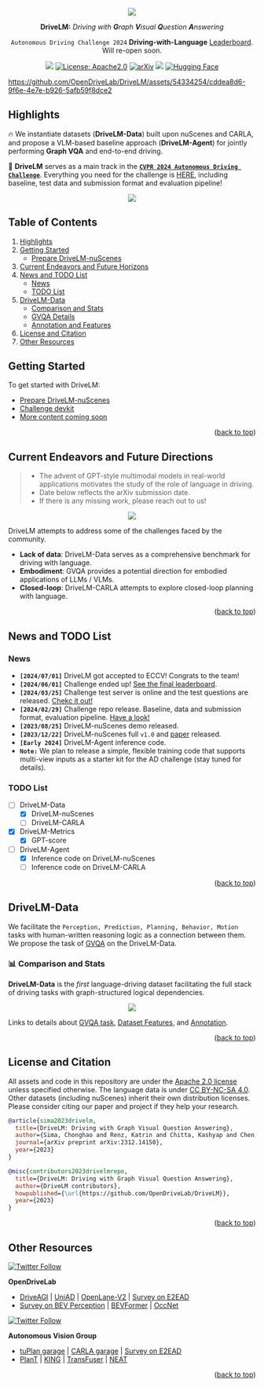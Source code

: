 <div id="top" align="center">

<p align="center">
  <img src="assets/images/repo/title_v2.jpg">
</p>
    
**DriveLM:** *Driving with **G**raph **V**isual **Q**uestion **A**nswering*

<!-- Download dataset [**HERE**](docs/data_prep_nus.md) (serves as Official source for `Autonomous Driving Challenge 2024`) -->
`Autonomous Driving Challenge 2024` **Driving-with-Language** [Leaderboard](https://opendrivelab.com/challenge2024/#driving_with_language). Will re-open soon.
</div>

<div id="top" align="center">

[![](https://img.shields.io/badge/Project%20Page-8A2BE2)](https://opendrivelab.com/DriveLM/)
[![License: Apache2.0](https://img.shields.io/badge/license-Apache%202.0-blue.svg)](#licenseandcitation)
[![arXiv](https://img.shields.io/badge/arXiv-2312.14150-b31b1b.svg)](https://arxiv.org/abs/2312.14150)
[![](https://img.shields.io/badge/Latest%20release-v1.1-yellow)](#gettingstarted)
[![Hugging Face](https://img.shields.io/badge/%F0%9F%A4%97%20Hugging%20Face-DriveLM-ffc107?color=ffc107&logoColor=white)](https://huggingface.co/spaces/AGC2024/driving-with-language-2024)

<!-- <a href="https://opendrivelab.github.io/DriveLM" target="_blank">
    <img alt="Github Page" src="https://img.shields.io/badge/Project%20Page-white?logo=GitHub&color=green" />
  </a> -->

<!-- [![Hugging Face](https://img.shields.io/badge/%F0%9F%A4%97%20Hugging%20Face-DriveLM-ffc107?color=ffc107&logoColor=white)](https://huggingface.co/datasets/OpenDrive/DriveLM) -->

</div>


<!-- > https://github.com/OpenDriveLab/DriveLM/assets/103363891/67495435-4a32-4614-8d83-71b5c8b66443 -->

<!-- > above is old demo video. demo scene token: cc8c0bf57f984915a77078b10eb33198 -->

https://github.com/OpenDriveLab/DriveLM/assets/54334254/cddea8d6-9f6e-4e7e-b926-5afb59f8dce2

<!-- > above is new demo video. demo scene token: cc8c0bf57f984915a77078b10eb33198 -->

## Highlights <a name="highlight"></a>

🔥 We instantiate datasets (**DriveLM-Data**) built upon nuScenes and CARLA, and propose a VLM-based baseline approach (**DriveLM-Agent**) for jointly performing **Graph VQA** and end-to-end driving. 

<!-- 🔥 **The key insight** is that with our proposed suite, we obtain a suitable proxy task to mimic the human reasoning process during driving.  -->

🏁 **DriveLM** serves as a main track in the [**`CVPR 2024 Autonomous Driving Challenge`**](https://opendrivelab.com/challenge2024/#driving_with_language). Everything you need for the challenge is [HERE](https://github.com/OpenDriveLab/DriveLM/tree/main/challenge), including baseline, test data and submission format and evaluation pipeline!

<p align="center">
  <img src="assets/images/repo/drivelm_teaser.jpg">
</p>


<!-- ### Highlights of the DriveLM-Data -->

<!-- #### In the view of full-stack autonomous driving
- 🛣 Completeness in functionality (covering **Perception**, **Prediction**, and **Planning** QA pairs).


<p align="center">
  <img src="assets/images/repo/point_1.png">
</p>  -->


<!-- - 🔜 Reasoning for future events that have not yet happened.
  - Many **"What If"**-style questions: imagine the future by language.
 

<p align="center">
  <img src="assets/images/repo/point_2.png" width=70%>
</p>

- ♻ Task-driven decomposition.
  - **One** scene-level description into **many** frame-level trajectories & planning QA pairs.

<p align="center">
  <img src="assets/images/repo/point_3.png">
</p> -->

<!-- ### Highlights of the DriveLM-Agent -->

<!-- #### In the view of the general Vision Language Models -->
<!-- 🕸️ Multi-modal **Graph Visual Question Answering** (GVQA) benchmark for structured reasoning in the general Vision Language Models.

https://github.com/OpenDriveLab/DriveLM-new/assets/75412366/78c32442-73c8-4f1d-ab69-34c15e7060af -->

<!-- > above is graph VQA demo video.  -->

## Table of Contents
1. [Highlights](#highlight)
2. [Getting Started](#gettingstarted)
   - [Prepare DriveLM-nuScenes](docs/data_prep_nus.md)  
3. [Current Endeavors and Future Horizons](#timeline)
4. [News and TODO List](#newsandtodolist)
   - [News](#news)
   - [TODO List](#todolist)
5. [DriveLM-Data](#drivelmdata)
   - [Comparison and Stats](#comparison)
   - [GVQA Details](docs/gvqa.md)
   - [Annotation and Features](docs/data_details.md)
6. [License and Citation](#licenseandcitation)
7. [Other Resources](#otherresources)

<!--
- [News](#news)
- [DriveLM-Data](#drivelm-data)
- [Getting Started](#getting-started)
- [License and Citation](#license-and-citation)
- [Other Resources](#other-resources) -->


## Getting Started <a name="gettingstarted"></a>
To get started with DriveLM: 
- [Prepare DriveLM-nuScenes](/docs/data_prep_nus.md)
- [Challenge devkit](/challenge/)
- [More content coming soon](#todolist)

<p align="right">(<a href="#top">back to top</a>)</p>


## Current Endeavors and Future Directions  <a name="timeline"></a>
> - The advent of GPT-style multimodal models in real-world applications motivates the study of the role of language in driving.
> - Date below reflects the arXiv submission date.
> - If there is any missing work, please reach out to us!

<p align="center">
  <img src="assets/images/repo/drivelm_timeline_v3.jpg">
</p>

DriveLM attempts to address some of the challenges faced by the community.

- **Lack of data**: DriveLM-Data serves as a comprehensive benchmark for driving with language.
- **Embodiment**: GVQA provides a potential direction for embodied applications of LLMs / VLMs.
- **Closed-loop**: DriveLM-CARLA attempts to explore closed-loop planning with language.

<p align="right">(<a href="#top">back to top</a>)</p>

## News and TODO List <a name="newsandtodolist"></a>

### News <a name="news"></a>

- **`[2024/07/01]`** DriveLM got accepted to ECCV! Congrats to the team!
- **`[2024/06/01]`** Challenge ended up! [See the final leaderboard](https://opendrivelab.com/challenge2024/#driving_with_language).
- **`[2024/03/25]`** Challenge test server is online and the test questions are released. [Chekc it out!](https://github.com/OpenDriveLab/DriveLM/tree/main/challenge)
- **`[2024/02/29]`** Challenge repo release. Baseline, data and submission format, evaluation pipeline. [Have a look!](https://github.com/OpenDriveLab/DriveLM/tree/main/challenge)
- **`[2023/08/25]`** DriveLM-nuScenes demo released.
- **`[2023/12/22]`** DriveLM-nuScenes full `v1.0` and [paper](https://arxiv.org/abs/2312.14150) released.
- **`[Early 2024]`** DriveLM-Agent inference code.
- **`Note:`** We plan to release a simple, flexible training code that supports multi-view inputs as a starter kit for the AD challenge (stay tuned for details).

### TODO List <a name="todolist"></a>

- [ ] DriveLM-Data
  - [x] DriveLM-nuScenes
  - [ ] DriveLM-CARLA
- [x] DriveLM-Metrics
  - [x] GPT-score
- [ ] DriveLM-Agent
  - [x] Inference code on DriveLM-nuScenes
  - [ ] Inference code on DriveLM-CARLA

<p align="right">(<a href="#top">back to top</a>)</p>

## DriveLM-Data <a name="drivelmdata"></a>

We facilitate the `Perception, Prediction, Planning, Behavior, Motion` tasks with human-written reasoning logic as a connection between them. We propose the task of [GVQA](docs/gvqa.md) on the DriveLM-Data. 

<!-- DriveLM is an autonomous driving (**AD**) dataset incorporating linguistic information. Through DriveLM, we want to connect large language models and autonomous driving systems, and eventually introduce the reasoning ability of Large Language Models in autonomous driving (**AD**) to make decisions and ensure explainable planning. -->

<!-- In DriveLM, we study how vision-language models (VLMs) trained on web-scale data can be integrated into end-to-end driving systems to boost generalization and enable interactivity with human users.

Specifically, we aim to facilitate `Perception, Prediction, Planning, Behavior, Motion` tasks with human-written reasoning logic as a connection. We propose the task of GVQA to connect the QA pairs in a graph-style structure. To support this novel task, we provide the DriveLM-Data.


### What is GVQA?
The most exciting aspect of the dataset is that the questions and answers (`QA`) are connected in a graph-style structure, with QA pairs as every node and potential logical progression as the edges. The reason for doing this in the AD domain is that AD tasks are well-defined per stage, from raw sensor input to final control action through perception, prediction and planning.

Its key difference to prior VQA tasks for AD is the availability of logical dependencies between QAs, which can be used to guide the answering process. -->

### 📊 Comparison and Stats <a name="comparison"></a>
**DriveLM-Data** is the *first* language-driving dataset facilitating the full stack of driving tasks with graph-structured logical dependencies.
<!-- <center>
  
| Language Dataset  | Base Dataset |      Language Form    |   Perspectives | Scale      |  Release?|
|:---------:|:-------------:|:-------------:|:------:|:--------------------------------------------:|:----------:|
| [BDD-X 2018](https://github.com/JinkyuKimUCB/explainable-deep-driving)  |  [BDD](https://bdd-data.berkeley.edu/)  | Description | Perception & Reasoning    | 8M frames, 20k text strings   |**:heavy_check_mark:**|
| [HAD 2019](https://usa.honda-ri.com/had)  |  [HDD](https://usa.honda-ri.com/hdd)  | Advice | Goal-oriented & stimulus-driven advice | 5,675 video clips, 45k text strings   |**:heavy_check_mark:**|
| [DRAMA 2022](https://usa.honda-ri.com/drama)   |    - | Description | Perception & Planning results | 18k frames, 100k text strings | **:heavy_check_mark:**|
| [Rank2Tell 2023](https://arxiv.org/abs/2309.06597)   |   - | Perception & Planning results |  QA + Captions | 5k frames | :x: |
| [nuScenes-QA 2023](https://arxiv.org/abs/2305.14836)   |   [nuScenes](https://www.nuscenes.org/)  | QA |  Perception Result     | 30k frames, 460k generated QA pairs|**:heavy_check_mark:**|
| [nuPrompt 2023](https://arxiv.org/abs/2309.04379)   |   [nuScenes](https://www.nuscenes.org/)  | Object Description |  Perception Result     | 30k frames, 35k semi-generated QA pairs| :x:|
| **DriveLM 2023** | [nuScenes](https://www.nuscenes.org/) | **:boom: QA + Scene Description** | **:boom:Perception, Prediction and Planning with Logic** | 30k frames, 360k annotated QA pairs |**:heavy_check_mark:** |

</center> -->

<p align="center">
  <img src="assets/images/repo/paper_data_comp.png">
</p>

Links to details about [GVQA task](docs/gvqa.md), [Dataset Features](docs/data_details.md/#features), and [Annotation](docs/data_details.md/#annotation).

<!-- More details can be found [HERE](docs/data_details.md). -->
<!--
### What is included in the DriveLM-Data?
DriveLM-Data comprises two distinct components: DriveLM-nuScenes and DriveLM-CARLA. In the case of DriveLM-nuScenes, we construct our dataset based on the prevailing nuScenes dataset. As for DriveLM-CARLA, we collect data from the CARLA simulator. The most central element of DriveLM is frame-based `multi-stage` `QA`. `Perception` questions require the model to recognize objects in the scene. `Prediction` questions ask the model to predict the future status of important objects in the scene. `Planning` questions prompt the model to give reasonable planning actions and avoid dangerous ones. We also include a `Behavior` question that provides behavior templates which aggregate the information from the other question types.


### How about the annotation process?

<p align="center">
  <img src="assets/images/repo/paper_data.jpg">
</p>

**For DriveLM-nuScenes:**

1️⃣ Keyframe selection. Given all frames in one clip, the annotator selects the keyframes that need annotation. The criterion is that those frames should involve changes in ego-vehicle movement status (lane changes, sudden stops, start after a stop, etc.).

2️⃣ Key objects selection. Given keyframes, the annotator needs to pick up key objects in the six surrounding images. The criterion is that those objects should be able to affect the action of the ego vehicle (traffic signals, pedestrians crossing the road, other vehicles that move in the direction of the ego vehicle, etc.).

3️⃣ Question and answer annotation. Given those key objects, we automatically generate questions regarding single or multiple objects about perception, prediction, and planning. More details can be found in our data.

**For DriveLM-CARLA:**

We collect data using CARLA 0.9.14 in the Leaderboard 2.0 framework with a privileged rule-based expert. We set up a series of routes in urban, residential, and rural areas and execute the expert on these routes. During this process, we collect the necessary sensor data, generate relevant QAs based on privileged information about objects and the scene, and organize the logical relationships to connect this series of QAs into a graph.

-->

<p align="right">(<a href="#top">back to top</a>)</p>




## License and Citation <a name="licenseandcitation"></a>
All assets and code in this repository are under the [Apache 2.0 license](./LICENSE) unless specified otherwise. The language data is under [CC BY-NC-SA 4.0](https://creativecommons.org/licenses/by-nc-sa/4.0/). Other datasets (including nuScenes) inherit their own distribution licenses. Please consider citing our paper and project if they help your research.

```BibTeX
@article{sima2023drivelm,
  title={DriveLM: Driving with Graph Visual Question Answering},
  author={Sima, Chonghao and Renz, Katrin and Chitta, Kashyap and Chen, Li and Zhang, Hanxue and Xie, Chengen and Luo, Ping and Geiger, Andreas and Li, Hongyang},
  journal={arXiv preprint arXiv:2312.14150},
  year={2023}
}
```

```BibTeX
@misc{contributors2023drivelmrepo,
  title={DriveLM: Driving with Graph Visual Question Answering},
  author={DriveLM contributors},
  howpublished={\url{https://github.com/OpenDriveLab/DriveLM}},
  year={2023}
}
```

<p align="right">(<a href="#top">back to top</a>)</p>

## Other Resources <a name="otherresources"></a>
<a href="https://twitter.com/OpenDriveLab" target="_blank">
    <img alt="Twitter Follow" src="https://img.shields.io/twitter/follow/OpenDriveLab?style=social&color=brightgreen&logo=twitter" />
  </a>

<!-- <a href="https://opendrivelab.com" target="_blank">
  <img src="https://img.shields.io/badge/contact%40opendrivelab.com-white?style=social&logo=gmail">
</a> -->

<!--
 [![Page Views Count](https://badges.toozhao.com/badges/01H9CR01K73G1S0AKDMF1ABC73/blue.svg)](https://badges.toozhao.com/stats/01H9CR01K73G1S0AKDMF1ABC73 "Get your own page views count badge on badges.toozhao.com")
-->

**OpenDriveLab**
- [DriveAGI](https://github.com/OpenDriveLab/DriveAGI) | [UniAD](https://github.com/OpenDriveLab/UniAD) | [OpenLane-V2](https://github.com/OpenDriveLab/OpenLane-V2) | [Survey on E2EAD](https://github.com/OpenDriveLab/End-to-end-Autonomous-Driving)
- [Survey on BEV Perception](https://github.com/OpenDriveLab/BEVPerception-Survey-Recipe) | [BEVFormer](https://github.com/fundamentalvision/BEVFormer) | [OccNet](https://github.com/OpenDriveLab/OccNet)

<a href="https://twitter.com/AutoVisionGroup" target="_blank">
    <img alt="Twitter Follow" src="https://img.shields.io/twitter/follow/Awesome Vision Group?style=social&color=brightgreen&logo=twitter" />
  </a>

**Autonomous Vision Group**
- [tuPlan garage](https://github.com/autonomousvision/tuplan_garage) | [CARLA garage](https://github.com/autonomousvision/carla_garage) | [Survey on E2EAD](https://github.com/OpenDriveLab/End-to-end-Autonomous-Driving)
- [PlanT](https://github.com/autonomousvision/plant) | [KING](https://github.com/autonomousvision/king) | [TransFuser](https://github.com/autonomousvision/transfuser) | [NEAT](https://github.com/autonomousvision/neat)

<p align="right">(<a href="#top">back to top</a>)</p>
